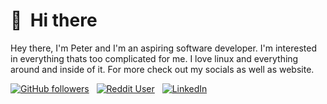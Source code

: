 # 👋 &nbsp;Hi there
Hey there, I'm Peter and I'm an aspiring software developer. I'm interested in everything thats too complicated for me. I love linux and everything around and inside of it. For more check out my socials as well as website.

[![GitHub followers](https://img.shields.io/github/followers/PiotrekWojtowicz?color=%23ddd&logo=GitHub&style=for-the-badge)](https://github.com/PiotrekWojtowicz) &nbsp; [![Reddit User](https://img.shields.io/reddit/user-karma/combined/MarekBekied?color=%23ddd&logo=Reddit&label=REDDIT%20KARMA&style=for-the-badge)](https://www.reddit.com/user/MarekBekied) &nbsp; [![LinkedIn](https://img.shields.io/reddit/subreddit-subscribers/linux?logo=LinkedIn&style=for-the-badge)](https://www.linkedin.com/in/piotr-w%C3%B3jtowicz-aba719219)
